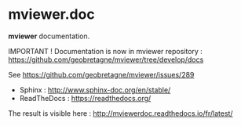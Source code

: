 # mviewer.doc
**mviewer** documentation.

IMPORTANT ! Documentation is now in mviewer repository : https://github.com/geobretagne/mviewer/tree/develop/docs

See https://github.com/geobretagne/mviewer/issues/289

* Sphinx : http://www.sphinx-doc.org/en/stable/
* ReadTheDocs : https://readthedocs.org/

The result is visible here : http://mviewerdoc.readthedocs.io/fr/latest/
